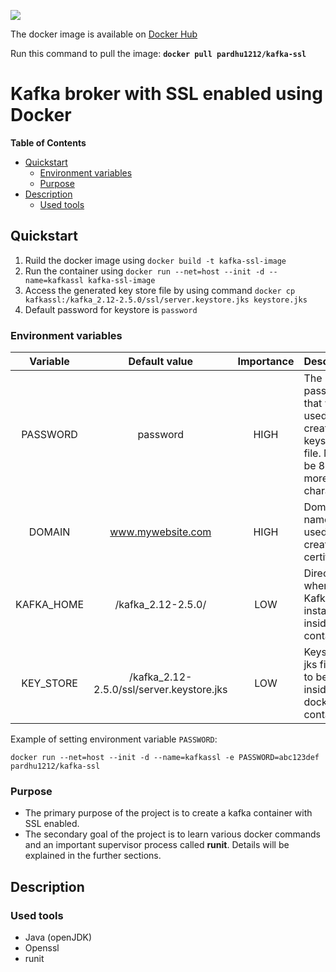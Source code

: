 ![](https://github.com/PardhuMadipalli/kafka-ssl-docker/workflows/Publish%20Docker%20image/badge.svg)

The docker image is available on [Docker Hub](https://hub.docker.com/r/pardhu1212/kafka-ssl)

Run this command to pull the image: **`docker pull pardhu1212/kafka-ssl`**

# Kafka broker with SSL enabled using Docker
<!-- START doctoc generated TOC please keep comment here to allow auto update -->
<!-- DON'T EDIT THIS SECTION, INSTEAD RE-RUN doctoc TO UPDATE -->
**Table of Contents**

- [Quickstart](#quickstart)
  - [Environment variables](#environment-variables)
  - [Purpose](#purpose)
- [Description](#description)
  - [Used tools](#used-tools)

<!-- END doctoc generated TOC please keep comment here to allow auto update -->

    
## Quickstart
1. Ruild the docker image using `docker build -t kafka-ssl-image`
2. Run the container using `docker run --net=host --init -d --name=kafkassl kafka-ssl-image`
3. Access the generated key store file by using command `docker cp kafkassl:/kafka_2.12-2.5.0/ssl/server.keystore.jks keystore.jks`
4. Default password for keystore is `password`

### Environment variables

| Variable   | Default value                             | Importance | Description                                                                                | 
|:----------:|:-----------------------------------------:|:----------:|:-------------------------------------------------------------------------------------------|
| PASSWORD   | password                                  | HIGH       | The password that will be used to create keystore file. Must be 8 or more characters.      |
| DOMAIN     | www.mywebsite.com                         | HIGH       | Domain name to be used while creating the certificate.                                     |
| KAFKA_HOME | /kafka_2.12-2.5.0/                        | LOW        | Directory where Kafka is installed inside the container.                                   |
| KEY_STORE  | /kafka_2.12-2.5.0/ssl/server.keystore.jks | LOW        | Keystore jks file path to be used inside docker container.                                 | 


Example of setting environment variable `PASSWORD`: 
```
docker run --net=host --init -d --name=kafkassl -e PASSWORD=abc123def pardhu1212/kafka-ssl
```


### Purpose
- The primary purpose of the project is to create a kafka container with SSL enabled.
- The secondary goal of the project is to learn various docker commands and an important supervisor process called **runit**. Details will be explained in the further sections.

## Description

### Used tools 

- Java (openJDK)
- Openssl
- runit

